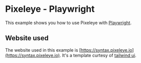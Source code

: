 # Pixeleye - Playwright

This example shows you how to use Pixeleye with [Playwright](https://playwright.dev/).

## Website used

The website used in this example is [https://syntax.pixeleye.io](https://syntax.pixeleye.io). It's a template curtesy of [tailwind ui](https://tailwindui.com).
